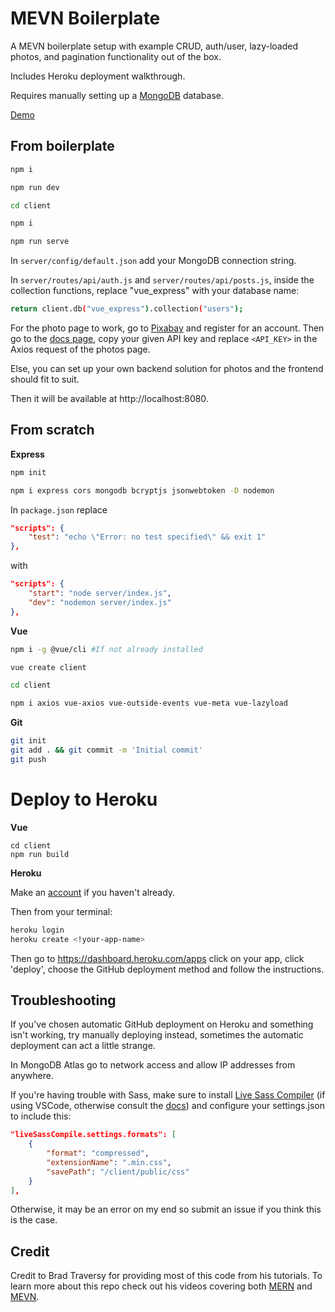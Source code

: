 <h1>MEVN Boilerplate</h1>

A MEVN boilerplate setup with example CRUD, auth/user, lazy-loaded photos, and pagination functionality out of the box.

Includes Heroku deployment walkthrough.

Requires manually setting up a [MongoDB](https://www.mongodb.com) database.

[Demo](https://mevn-js.herokuapp.com/)

## From boilerplate

```bash
npm i

npm run dev

cd client

npm i

npm run serve
```

In `server/config/default.json` add your MongoDB connection string.

In `server/routes/api/auth.js` and `server/routes/api/posts.js`, inside the collection functions, replace "vue_express" with your database name:

```bash
return client.db("vue_express").collection("users");
```

For the photo page to work, go to [Pixabay](https://pixabay.com/accounts/register/) and register for an account. Then go to the [docs page](https://pixabay.com/api/docs/), copy your given API key and replace ```<API_KEY>``` in the Axios request of the photos page. 

Else, you can set up your own backend solution for photos and the frontend should fit to suit.

Then it will be available at http://localhost:8080.

## From scratch

**Express**

```bash
npm init

npm i express cors mongodb bcryptjs jsonwebtoken -D nodemon
```

In `package.json` replace

```json
"scripts": {
    "test": "echo \"Error: no test specified\" && exit 1"
},
```

with

```json
"scripts": {
    "start": "node server/index.js",
    "dev": "nodemon server/index.js"
},
```

**Vue**

```bash
npm i -g @vue/cli #If not already installed

vue create client

cd client

npm i axios vue-axios vue-outside-events vue-meta vue-lazyload
```

**Git**

```bash
git init
git add . && git commit -m 'Initial commit'
git push
```

# Deploy to Heroku

**Vue**

```
cd client
npm run build
```

**Heroku**

Make an [account](http://heroku.com) if you haven't already.

Then from your terminal:

```bash
heroku login
heroku create <!your-app-name>
```

Then go to https://dashboard.heroku.com/apps click on your app, click 'deploy', choose the GitHub deployment method and follow the instructions.

## Troubleshooting

If you've chosen automatic GitHub deployment on Heroku and something isn't working, try manually deploying instead, sometimes the automatic deployment can act a little strange.

In MongoDB Atlas go to network access and allow IP addresses from anywhere.

If you're having trouble with Sass, make sure to install [Live Sass Compiler](https://marketplace.visualstudio.com/items?itemName=ritwickdey.live-sass) (if using VSCode, otherwise consult the [docs](https://sass-lang.com/)) and configure your settings.json to include this:

```json
"liveSassCompile.settings.formats": [
    {
        "format": "compressed",
        "extensionName": ".min.css",
        "savePath": "/client/public/css"
    }
],
```

Otherwise, it may be an error on my end so submit an issue if you think this is the case.

## Credit

Credit to Brad Traversy for providing most of this code from his tutorials. To learn more about this repo check out his videos covering both [MERN](https://www.youtube.com/watch?v=PBTYxXADG_k&list=PLillGF-RfqbbiTGgA77tGO426V3hRF9iE) and [MEVN](https://www.youtube.com/watch?v=j55fHUJqtyw&list=PLillGF-RfqbYSx-Ab1xWVanGKtowTsnNm).

